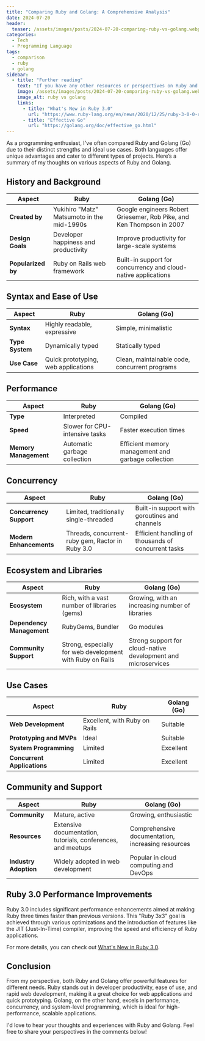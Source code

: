 ```yaml
---
title: "Comparing Ruby and Golang: A Comprehensive Analysis"
date: 2024-07-20
header:
  teaser: /assets/images/posts/2024-07-20-comparing-ruby-vs-golang.webp
categories:
  - Tech
  - Programming Language
tags:
  - comparison
  - ruby
  - golang
sidebar:
  - title: "Further reading"
    text: "If you have any other resources or perspectives on Ruby and Golang, feel free to share them in the comments below."
    image: /assets/images/posts/2024-07-20-comparing-ruby-vs-golang.webp
    image_alt: ruby vs golang
    links:
      - title: "What's New in Ruby 3.0"
        url: "https://www.ruby-lang.org/en/news/2020/12/25/ruby-3-0-0-released/"
      - title: "Effective Go"
        url: "https://golang.org/doc/effective_go.html"
---
```


As a programming enthusiast, I've often compared Ruby and Golang (Go) due to their distinct strengths and ideal use cases. Both languages offer unique advantages and cater to different types of projects. Here’s a summary of my thoughts on various aspects of Ruby and Golang.

## History and Background

| Aspect         | Ruby                                                           | Golang (Go)                                                           |
|----------------|----------------------------------------------------------------|-----------------------------------------------------------------------|
| **Created by** | Yukihiro "Matz" Matsumoto in the mid-1990s                     | Google engineers Robert Griesemer, Rob Pike, and Ken Thompson in 2007 |
| **Design Goals** | Developer happiness and productivity                          | Improve productivity for large-scale systems                          |
| **Popularized by** | Ruby on Rails web framework                                  | Built-in support for concurrency and cloud-native applications        |

## Syntax and Ease of Use

| Aspect         | Ruby                                                           | Golang (Go)                                                           |
|----------------|----------------------------------------------------------------|-----------------------------------------------------------------------|
| **Syntax**     | Highly readable, expressive                                    | Simple, minimalistic                                                  |
| **Type System**| Dynamically typed                                              | Statically typed                                                      |
| **Use Case**   | Quick prototyping, web applications                            | Clean, maintainable code, concurrent programs                         |

## Performance

| Aspect         | Ruby                                                           | Golang (Go)                                                           |
|----------------|----------------------------------------------------------------|-----------------------------------------------------------------------|
| **Type**       | Interpreted                                                    | Compiled                                                              |
| **Speed**      | Slower for CPU-intensive tasks                                 | Faster execution times                                                |
| **Memory Management** | Automatic garbage collection                             | Efficient memory management and garbage collection                    |

## Concurrency

| Aspect         | Ruby                                                           | Golang (Go)                                                           |
|----------------|----------------------------------------------------------------|-----------------------------------------------------------------------|
| **Concurrency Support** | Limited, traditionally single-threaded                  | Built-in support with goroutines and channels                         |
| **Modern Enhancements** | Threads, concurrent-ruby gem, Ractor in Ruby 3.0        | Efficient handling of thousands of concurrent tasks                   |

## Ecosystem and Libraries

| Aspect         | Ruby                                                           | Golang (Go)                                                           |
|----------------|----------------------------------------------------------------|-----------------------------------------------------------------------|
| **Ecosystem**  | Rich, with a vast number of libraries (gems)                   | Growing, with an increasing number of libraries                       |
| **Dependency Management** | RubyGems, Bundler                                     | Go modules                                                            |
| **Community Support** | Strong, especially for web development with Ruby on Rails| Strong support for cloud-native development and microservices         |

## Use Cases

| Aspect         | Ruby                                                           | Golang (Go)                                                           |
|----------------|----------------------------------------------------------------|-----------------------------------------------------------------------|
| **Web Development** | Excellent, with Ruby on Rails                               | Suitable                                                              |
| **Prototyping and MVPs** | Ideal                                                  | Suitable                                                              |
| **System Programming** | Limited                                                  | Excellent                                                             |
| **Concurrent Applications** | Limited                                             | Excellent                                                             |

## Community and Support

| Aspect         | Ruby                                                           | Golang (Go)                                                           |
|----------------|----------------------------------------------------------------|-----------------------------------------------------------------------|
| **Community**  | Mature, active                                                 | Growing, enthusiastic                                                 |
| **Resources**  | Extensive documentation, tutorials, conferences, and meetups   | Comprehensive documentation, increasing resources                     |
| **Industry Adoption** | Widely adopted in web development                        | Popular in cloud computing and DevOps                                 |


## Ruby 3.0 Performance Improvements

Ruby 3.0 includes significant performance enhancements aimed at making Ruby three times faster than previous versions. This "Ruby 3x3" goal is achieved through various optimizations and the introduction of features like the JIT (Just-In-Time) compiler, improving the speed and efficiency of Ruby applications.

For more details, you can check out [What's New in Ruby 3.0](https://www.ruby-lang.org/en/news/2020/12/25/ruby-3-0-0-released/).

## Conclusion

From my perspective, both Ruby and Golang offer powerful features for different needs. Ruby stands out in developer productivity, ease of use, and rapid web development, making it a great choice for web applications and quick prototyping. Golang, on the other hand, excels in performance, concurrency, and system-level programming, which is ideal for high-performance, scalable applications.

I'd love to hear your thoughts and experiences with Ruby and Golang. Feel free to share your perspectives in the comments below!
